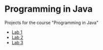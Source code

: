 # Programming in Java
Projects for the course "Programming in Java"
* [Lab 1](https://github.com/kkvotinova/Programming-in-Java/tree/main/HW1%20%26%20HW2)
* [Lab 2](https://github.com/kkvotinova/Programming-in-Java/tree/main/HW1%20%26%20HW2)
* [Lab 3](https://github.com/kkvotinova/Programming-in-Java/tree/main/Lab%203)
